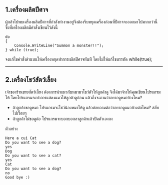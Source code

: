 ## 1.เครื่องผลิตปีศาจ
ผู้กล้าไปพบเครื่องผลิตปีศาจที่กำลังทำงานอยู่จึงต้องรีบหยุดเครื่องก่อนที่ปีศาจจะออกมาไปมากกว่านี้ ซึ่งที่เครื่องผลิตมีคำสั่งเขียนไว้ดังนี้
```
do
{
	Console.WriteLine("Summon a monster!!");
} while (true);
```
จงแก้ไขคำสั่งด้านบนให้เครื่องหยุดทำการผลิตปีศาจทันที โดยไม่ให้แก้ไขบรรทัด while(true);

---
## 2.เครื่องโชว์สัตว์เลี้ยง
เจ้าของร้านขายสัตว์เลี้ยง ต้องการนำแมวกับหมามาโชว์ตัวให้ลูกค้าดู จึงได้มาจ้างให้คุณเขียนโปรแกรมให้ โดยโปรแกรมจะทำการแสดงแมวให้ลูกค้าดูก่อน แล้วถึงจะถามว่าอยากดูหมาบ้างไหม?
 * ถ้าลูกค้าขอดูหมา โปรแกรมจะโชว์น้องหมาให้ดู แล้วค่อยถามต่อว่าอยากดูแมวบ้างต่อไหม? สลับไปเรื่อยๆ
 * ถ้าลูกค้าไม่ขอดูต่อ โปรแกรมจะบอกบอกลาลูกค้าแล้วปิดตัวเองลง

ตัวอย่าง

```
Here a cui Cat
Do you want to see a dog?
yes
Dog
Do you want to see a cat?
yes
Cat
Do you want to see a dog?
no
Good bye :)
```